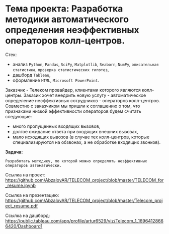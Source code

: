 # Тема проекта: Разработка методики автоматического определения неэффективных операторов колл-центров.

Стек: 
* анализ `Python`, `Pandas`, `SciPy`, `Matplotlib`, `Seaborn`, `NumPy`, `описательная статистика`, `проверка статистических гипотез`,
* дашборд `Tableau`,
* оформление `HTML`, `Microsoft PowerPoint`.


Заказчик - Телеком провайдер, клиентами которого являются колл-центры. 
Заказик хочет внедрить новую услугу - автоматическое определение неэффективных сотрудников - операторов колл-центров. 
Совместно с заказчиком мы пришли к соглашению о том, что признаками низкой эффективности операторов будем считать следующие:
- много пропущенных входящих вызовов,
- долгое ожидание ответа при входящих внешних вызовах,
- мало исходящих вывозов (в случае тех колл-центров, которые специализируются на обзвонах, а не обработке входящих звонков).

**Задача:**

    Разработать методику, по которой можно определять неэффективных операторов автоматически.

Ссылка на проект: https://github.com/AbzalovAR/TELECOM_project/blob/master/TELECOM_for_resume.ipynb

Ссылка на презентацию: https://github.com/AbzalovAR/TELECOM_project/blob/master/Telecom_project_resume.pdf

Ссылка на дашборд: https://public.tableau.com/app/profile/artur6529/viz/Telecom_1_16964128666420/Dashboard1


